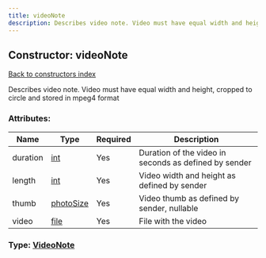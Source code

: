 ```yaml
---
title: videoNote
description: Describes video note. Video must have equal width and height, cropped to circle and stored in mpeg4 format
---
```

## Constructor: videoNote  
[Back to constructors index](index.md)



Describes video note. Video must have equal width and height, cropped to circle and stored in mpeg4 format

### Attributes:

| Name     |    Type       | Required | Description |
|----------|---------------|----------|-------------|
|duration|[int](../types/int.md) | Yes|Duration of the video in seconds as defined by sender|
|length|[int](../types/int.md) | Yes|Video width and height as defined by sender|
|thumb|[photoSize](../constructors/photoSize.md) | Yes|Video thumb as defined by sender, nullable|
|video|[file](../constructors/file.md) | Yes|File with the video|



### Type: [VideoNote](../types/VideoNote.md)


